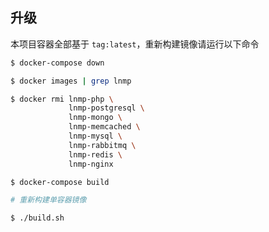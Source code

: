 ## 升级

本项目容器全部基于 `tag:latest`，重新构建镜像请运行以下命令

```bash
$ docker-compose down

$ docker images | grep lnmp

$ docker rmi lnmp-php \
             lnmp-postgresql \
             lnmp-mongo \
             lnmp-memcached \
             lnmp-mysql \
             lnmp-rabbitmq \
             lnmp-redis \
             lnmp-nginx

$ docker-compose build

# 重新构建单容器镜像

$ ./build.sh
```
